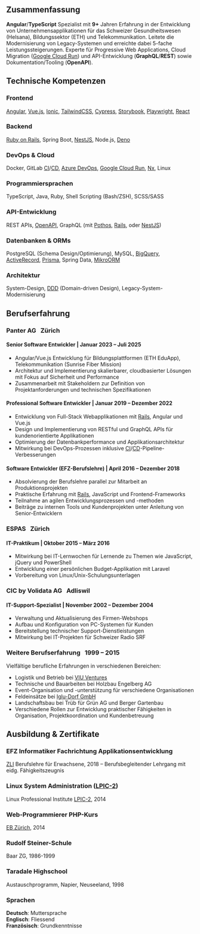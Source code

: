 <!-- @include: ./abbrs.de.md -->

## Zusammenfassung

**Angular**/**TypeScript** Spezialist mit **9+** Jahren Erfahrung in der Entwicklung von Unternehmensapplikationen für das Schweizer Gesundheitswesen (Helsana), Bildungssektor (ETH) und Telekommunikation. Leitete die Modernisierung von Legacy-Systemen und erreichte dabei 5-fache Leistungssteigerungen. Experte für Progressive Web Applications, Cloud Migration ([Google Cloud Run][CloudRun]) und API-Entwicklung (**GraphQL**/**REST**) sowie Dokumentation/Tooling (**OpenAPI**).

## Technische Kompetenzen

### Frontend

[Angular], [Vue.js][Vue], [Ionic], [TailwindCSS], [Cypress], [Storybook], [Playwright], [React]

### Backend

[Ruby on Rails][Rails], Spring Boot, [NestJS], Node.js, [Deno]

### DevOps & Cloud

Docker, GitLab [CI]/[CD], [Azure DevOps][AzureDevOps], [Google Cloud Run][CloudRun], [Nx], Linux

### Programmiersprachen

TypeScript, Java, Ruby, Shell Scripting (Bash/ZSH), SCSS/SASS

### API-Entwicklung

REST APIs, [OpenAPI], GraphQL (mit [Pothos], [Rails], oder [NestJS])

### Datenbanken & ORMs

PostgreSQL (Schema Design/Optimierung), MySQL, [BigQuery], [ActiveRecord], [Prisma], Spring Data, [MikroORM][MikroORM]

### Architektur

System-Design, [DDD] (Domain-driven Design), Legacy-System-Modernisierung

## Berufserfahrung

### **Panter AG** &nbsp; <span class="font-normal text-lg lg:text-xl">Zürich</span>

#### Senior Software Entwickler | Januar 2023 – Juli 2025

- Angular/Vue.js Entwicklung für Bildungsplattformen (ETH EduApp), Telekommunikation (Sunrise Fiber Mission)
- Architektur und Implementierung skalierbarer, cloudbasierter Lösungen mit Fokus auf Sicherheit und Performance
- Zusammenarbeit mit Stakeholdern zur Definition von Projektanforderungen und technischen Spezifikationen

#### Professional Software Entwickler | Januar 2019 – Dezember 2022

- Entwicklung von Full-Stack Webapplikationen mit [Rails], Angular und Vue.js
- Design und Implementierung von RESTful und GraphQL APIs für kundenorientierte Applikationen
- Optimierung der Datenbankperformance und Applikationsarchitektur
- Mitwirkung bei DevOps-Prozessen inklusive [CI]/[CD]-Pipeline-Verbesserungen

#### Software Entwickler (EFZ-Berufslehre) | April 2016 – Dezember 2018

- Absolvierung der Berufslehre parallel zur Mitarbeit an Produktionsprojekten
- Praktische Erfahrung mit [Rails], JavaScript und Frontend-Frameworks
- Teilnahme an agilen Entwicklungsprozessen und -methoden
- Beiträge zu internen Tools und Kundenprojekten unter Anleitung von Senior-Entwicklern

### **ESPAS** &nbsp; <span class="font-normal text-lg lg:text-xl">Zürich</span>

#### IT-Praktikum | Oktober 2015 – März 2016

- Mitwirkung bei IT-Lernwochen für Lernende zu Themen wie JavaScript, jQuery und PowerShell
- Entwicklung einer persönlichen Budget-Applikation mit Laravel
- Vorbereitung von Linux/Unix-Schulungsunterlagen

### **CIC by Volidata AG** &nbsp; <span class="font-normal text-lg lg:text-xl">Adliswil</span>

#### IT-Support-Spezialist | November 2002 – Dezember 2004

- Verwaltung und Aktualisierung des Firmen-Webshops
- Aufbau und Konfiguration von PC-Systemen für Kunden
- Bereitstellung technischer Support-Dienstleistungen
- Mitwirkung bei IT-Projekten für Schweizer Radio SRF

### **Weitere Berufserfahrung** &nbsp; <span class="font-normal text-lg lg:text-xl">1999 – 2015</span>

Vielfältige berufliche Erfahrungen in verschiedenen Bereichen:

- Logistik und Betrieb bei [VIU Ventures][viu]
- Technische und Bauarbeiten bei Holzbau Engelberg AG
- Event-Organisation und -unterstützung für verschiedene Organisationen
- Feldeinsätze bei [Iglu-Dorf GmbH][iglu-dorf]
- Landschaftsbau bei Trüb für Grün AG und Berger Gartenbau
- Verschiedene Rollen zur Entwicklung praktischer Fähigkeiten in Organisation, Projektkoordination und Kundenbetreuung

## Ausbildung & Zertifikate

### EFZ Informatiker Fachrichtung Applikationsentwicklung

[ZLI] Berufslehre für Erwachsene, 2018 – Berufsbegleitender Lehrgang mit eidg. Fähigkeitszeugnis

### Linux System Administration ([LPIC-2])

Linux Professional Institute [LPIC-2], 2014

### Web-Programmierer PHP-Kurs

[EB Zürich][EBZ], 2014

### Rudolf Steiner-Schule

Baar ZG, 1986-1999

### Taradale Highschool

Austauschprogramm, Napier, Neuseeland, 1998

### Sprachen

**Deutsch**: Muttersprache  
**Englisch**: Fliessend  
**Französisch**: Grundkenntnisse

[iglu-dorf]: https://iglu-dorf.com/de "Iglu Hotel in Engelberg, Schweiz"
[viu]: https://shopviu.com/de-ch "Schweizer Brillen Marke - Startup"
[ZLI]: https://www.zli.ch/ "Zürcher Lehrbetriebsverband ICT"
[EBZ]: https://www.eb-zuerich.ch/ "EB Zürich"
[LPIC-2]: https://www.lpi.org/our-certifications/lpic-2-overview/ "Linux Professional Institute Zertifizierung Level 2 für fortgeschrittene Linux-Systemadministration und Netzwerk-Services."

[Angular]: https://angular.io/ "TypeScript-basiertes Web-Framework von Google für große Single-Page-Applications mit komponentenbasierter Architektur."
[AzureDevOps]: https://azure.microsoft.com/de-de/services/devops/ "Microsoft-Plattform für DevOps-Services mit CI/CD-Pipelines, Repository-Management und Projektplanung."
[BigQuery]: https://cloud.google.com/bigquery?hl=de "Serverlose Data-Warehouse-Lösung von Google Cloud für schnelle SQL-Analysen großer Datensätze."
[CloudRun]: https://cloud.google.com/run?hl=de "Serverlose Container-Plattform für das automatische Skalieren von containerisierten Anwendungen in der Google Cloud."
[Cypress]: https://www.cypress.io/ "End-to-End-Testing-Framework für moderne Webanwendungen mit integriertem Browser und Echtzeit-Debugging."
[Deno]: https://deno.com/ "Moderne JavaScript/TypeScript-Runtime mit eingebauter Sicherheit und Web-APIs"
[Ionic]: https://ionicframework.com/ "Cross-Platform-Framework zum Entwickeln nativer mobiler Apps mit Web-Technologien wie HTML, CSS und JavaScript."
[MikroORM]: https://mikro-orm.io/ "TypeScript ORM basierend auf Data Mapper Pattern mit Unit of Work und Identity Map."
[NestJS]: https://nestjs.com/ "Skalierbares Node.js-Framework für serverseitige Anwendungen mit TypeScript und modularer Architektur."
[Nx]: https://nx.dev/ "Monorepo-Build-System mit fortschrittlichen Developer-Tools für skalierbare JavaScript/TypeScript-Projekte."
[Playwright]: https://playwright.dev/ "Cross-Browser-Automatisierungs-Framework für zuverlässige End-to-End-Tests in Chromium, Firefox und Safari."
[Pothos]: https://pothos-graphql.dev/ "Code-First GraphQL-Schema-Builder für TypeScript mit typsicherer API-Entwicklung."
[Prisma]: https://www.prisma.io/ "Type-Safe Database Toolkit für Node.js und TypeScript mit automatischer Schema-Migration und Query Builder."
[Rails]: https://rubyonrails.org/ "Ruby on Rails - Full-Stack Web-Framework für Ruby mit Convention-over-Configuration für schnelle Anwendungsentwicklung."
[React]: https://react.dev/ "JavaScript-Library von Meta für den Aufbau komponentenbasierter Benutzeroberflächen mit Virtual DOM."
[Storybook]: https://storybook.js.org/ "Tool zum isolierten Entwickeln und Testen von UI-Komponenten mit interaktiver Dokumentation."
[TailwindCSS]: https://tailwindcss.com/ "Utility-First CSS-Framework mit vorgefertigten Klassen für schnelle und konsistente UI-Entwicklung."
[Vue]: https://vuejs.org/ "Progressives JavaScript-Framework für den Aufbau interaktiver Benutzeroberflächen und Single-Page-Applications."
[OpenAPI]: https://www.openapis.org/ "OpenAPI – The world's most widely used API description standard"

[ActiveRecord]: https://de.wikipedia.org/wiki/Active_Record "Ruby-Framework für Datenbankzugriff und Object-Relational Mapping (ORM)"
[CD]: https://de.wikipedia.org/wiki/Continuous_Delivery "Continuous Delivery (fortlaufende Auslieferung) – Wikipedia"
[CI]: https://de.wikipedia.org/wiki/Kontinuierliche_Integration "Continuous Integration (Kontinuierliche Integration) – Wikipedia"
[DDD]: https://de.wikipedia.org/wiki/Domain-driven_Design "Domain-driven Design – Wikipedia"
